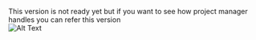 This version is not ready yet but if you want to see how project manager handles you can refer this version  
![Alt Text](https://github.com/emtiyl/electronmeepproject/version-0.0.2/test.gif)
